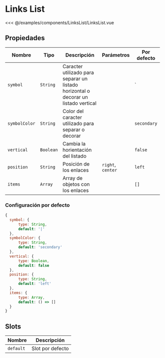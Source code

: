 # Links List

<Preview>
  <template slot="demo">
    <components-LinksList-LinksList />
  </template>
  
  <<< @/examples/components/LinksList/LinksList.vue
</Preview>

## Propiedades

| Nombre        | Tipo      | Descripción                                                                         | Parámetros        | Por defecto |
|---------------|-----------|-------------------------------------------------------------------------------------|-------------------|-------------|
| `symbol`      | `String`  | Caracter utilizado para separar un listado horizontal o decorar un listado vertical |                   | `|`         |
| `symbolColor` | `String`  | Color del caracter utilizado para separar o decorar                                 |                   | `secondary` |
| `vertical`    | `Boolean` | Cambia la horientación del listado                                                  |                   | `false`     |
| `position`    | `String`  | Posición de los enlaces                                                             | `right`, `center` | `left`      |
| `items`       | `Array`   | Array de objetos con los enlaces                                                    |                   | `[]`        |

### Configuración por defecto

```js
{
  symbol: {
      type: String,
      default: '|'
  },
  symbolColor: {
      type: String,
      default: 'secondary'
  },
  vertical: {
      type: Boolean,
      default: false
  },
  position: {
      type: String,
      default: 'left'
  },
  items: {
      type: Array,
      default: () => []
  }
}
```


## Slots

| Nombre      | Descripción        |
|-------------|--------------------|
| `default`   | Slot por defecto   |
